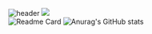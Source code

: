 ![header](https://capsule-render.vercel.app/api?type=rect&color=ffff&height=280&text=Cat%20Cute&fontColor=545454&fontSize=100)
<img src="https://img.shields.io/badge/JavaScript-F7DF1E?style=flat-square&logo=JavaScript&logoColor=white"/></a>
<br>
![Readme Card](https://github-readme-stats.vercel.app/api/pin/?username=anuraghazra&repo=github-readme-stats&theme=graywhite)
![Anurag's GitHub stats](https://github-readme-stats.vercel.app/api?username=anuraghazra&show_icons=true&theme=graywhite)


